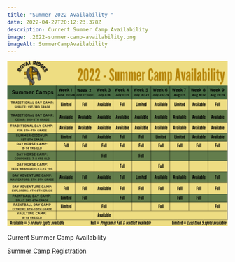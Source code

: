 ```yaml
---
title: "Summer 2022 Availability "
date: 2022-04-27T20:12:23.378Z
description: Current Summer Camp Availability
image: .2022-summer-camp-availability.png
imageAlt: SummerCampAvailability
---
```

![SummerCampAvailability ](2022-summer-camp-availability.png)

Current Summer Camp Availability 

<div className='text-center mt-4'>
    <a 
        href='https://www.ultracamp.com/clientlogin.aspx?idCamp=1145&campCode=151'
        className='text-green-200 hover:text-indigo-400 hover:underline font-cursive text-2xl'
        target='_blank' 
        rel='noopener noreferrer'
    >Summer Camp Registration</a>
</div>